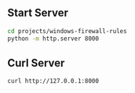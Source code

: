 ## Start Server

```sh
cd projects/windows-firewall-rules
python -m http.server 8000
```

## Curl Server

```sh
curl http://127.0.0.1:8000
```
